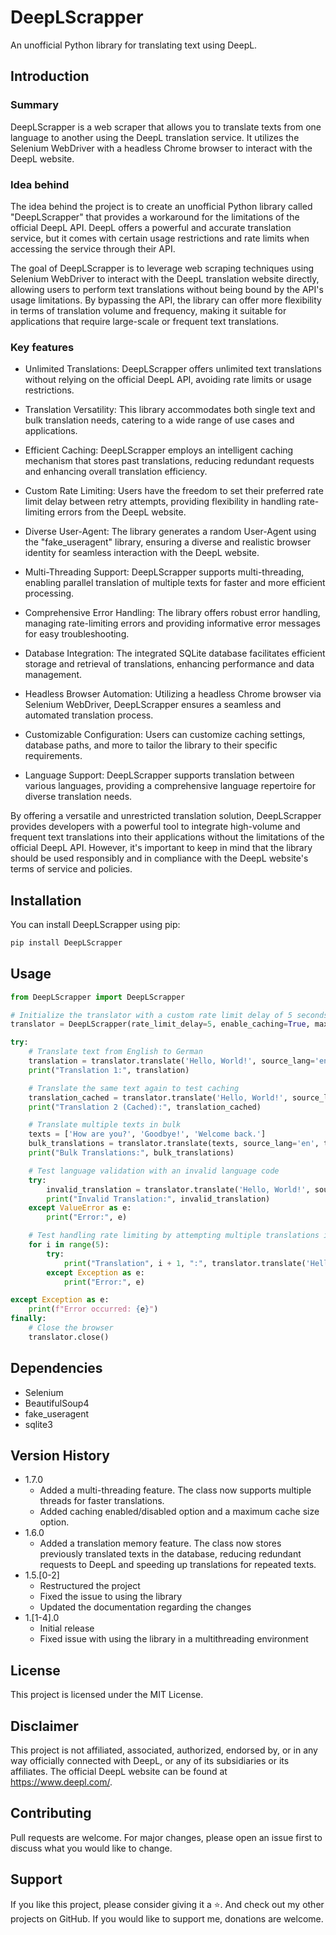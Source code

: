 # DeepLScrapper

An unofficial Python library for translating text using DeepL.

## Introduction

### Summary

DeepLScrapper is a web scraper that allows you to translate texts from one language to another using the DeepL translation service. It utilizes the Selenium WebDriver with a headless Chrome browser to interact with the DeepL website.

### Idea behind

The idea behind the project is to create an unofficial Python library called "DeepLScrapper" that provides a workaround for the limitations of the official DeepL API. DeepL offers a powerful and accurate translation service, but it comes with certain usage restrictions and rate limits when accessing the service through their API.

The goal of DeepLScrapper is to leverage web scraping techniques using Selenium WebDriver to interact with the DeepL translation website directly, allowing users to perform text translations without being bound by the API's usage limitations. By bypassing the API, the library can offer more flexibility in terms of translation volume and frequency, making it suitable for applications that require large-scale or frequent text translations.

### Key features

- Unlimited Translations: DeepLScrapper offers unlimited text translations without relying on the official DeepL API, avoiding rate limits or usage restrictions.

- Translation Versatility: This library accommodates both single text and bulk translation needs, catering to a wide range of use cases and applications.

- Efficient Caching: DeepLScrapper employs an intelligent caching mechanism that stores past translations, reducing redundant requests and enhancing overall translation efficiency.

- Custom Rate Limiting: Users have the freedom to set their preferred rate limit delay between retry attempts, providing flexibility in handling rate-limiting errors from the DeepL website.

- Diverse User-Agent: The library generates a random User-Agent using the "fake_useragent" library, ensuring a diverse and realistic browser identity for seamless interaction with the DeepL website.

- Multi-Threading Support: DeepLScrapper supports multi-threading, enabling parallel translation of multiple texts for faster and more efficient processing.

- Comprehensive Error Handling: The library offers robust error handling, managing rate-limiting errors and providing informative error messages for easy troubleshooting.

- Database Integration: The integrated SQLite database facilitates efficient storage and retrieval of translations, enhancing performance and data management.

- Headless Browser Automation: Utilizing a headless Chrome browser via Selenium WebDriver, DeepLScrapper ensures a seamless and automated translation process.

- Customizable Configuration: Users can customize caching settings, database paths, and more to tailor the library to their specific requirements.

- Language Support: DeepLScrapper supports translation between various languages, providing a comprehensive language repertoire for diverse translation needs.

By offering a versatile and unrestricted translation solution, DeepLScrapper provides developers with a powerful tool to integrate high-volume and frequent text translations into their applications without the limitations of the official DeepL API. However, it's important to keep in mind that the library should be used responsibly and in compliance with the DeepL website's terms of service and policies.

## Installation

You can install DeepLScrapper using pip:

```bash
pip install DeepLScrapper
```

## Usage

```python
from DeepLScrapper import DeepLScrapper

# Initialize the translator with a custom rate limit delay of 5 seconds
translator = DeepLScrapper(rate_limit_delay=5, enable_caching=True, max_cache_size=100, multi_threading=True)

try:
    # Translate text from English to German
    translation = translator.translate('Hello, World!', source_lang='en', target_lang='de')
    print("Translation 1:", translation)

    # Translate the same text again to test caching
    translation_cached = translator.translate('Hello, World!', source_lang='en', target_lang='de')
    print("Translation 2 (Cached):", translation_cached)

    # Translate multiple texts in bulk
    texts = ['How are you?', 'Goodbye!', 'Welcome back.']
    bulk_translations = translator.translate(texts, source_lang='en', target_lang='el')
    print("Bulk Translations:", bulk_translations)

    # Test language validation with an invalid language code
    try:
        invalid_translation = translator.translate('Hello, World!', source_lang='en', target_lang='invalid')
        print("Invalid Translation:", invalid_translation)
    except ValueError as e:
        print("Error:", e)

    # Test handling rate limiting by attempting multiple translations in a short duration
    for i in range(5):
        try:
            print("Translation", i + 1, ":", translator.translate('Hello!', source_lang='en', target_lang='fr'))
        except Exception as e:
            print("Error:", e)

except Exception as e:
    print(f"Error occurred: {e}")
finally:
    # Close the browser
    translator.close()
```

## Dependencies

- Selenium
- BeautifulSoup4
- fake_useragent
- sqlite3

## Version History

- 1.7.0
    - Added a multi-threading feature. The class now supports multiple threads for faster translations.
    - Added caching enabled/disabled option and a maximum cache size option.
- 1.6.0
    - Added a translation memory feature. The class now stores previously translated texts in the database, reducing redundant requests to DeepL and speeding up translations for repeated texts.
- 1.5.[0-2]
    - Restructured the project
    - Fixed the issue to using the library
    - Updated the documentation regarding the changes
- 1.[1-4].0
    - Initial release
    - Fixed issue with using the library in a multithreading environment

## License

This project is licensed under the MIT License.

## Disclaimer

This project is not affiliated, associated, authorized, endorsed by, or in any way officially connected with DeepL, or any of its subsidiaries or its affiliates. The official DeepL website can be found at https://www.deepl.com/.

## Contributing

Pull requests are welcome. For major changes, please open an issue first to discuss what you would like to change.

## Support

If you like this project, please consider giving it a ⭐. And check out my other projects on GitHub. If you would like to support me, donations are welcome.